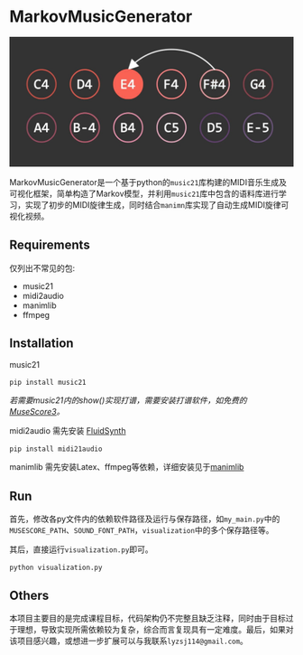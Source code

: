 # MarkovMusicGenerator

![](https://github.com/lyzsj114/MarkovMusicGenerator/blob/main/example_Moment.jpg)

MarkovMusicGenerator是一个基于python的`music21`库构建的MIDI音乐生成及可视化框架，简单构造了Markov模型，并利用`music21`库中包含的语料库进行学习，实现了初步的MIDI旋律生成，同时结合`manimn`库实现了自动生成MIDI旋律可视化视频。

## Requirements

仅列出不常见的包:

- music21
- midi2audio
- manimlib
- ffmpeg

## Installation

music21

```
pip install music21
```

*若需要music21内的show()实现打谱，需要安装打谱软件，如免费的[MuseScore3](https://musescore.org/en/3.0)。*

midi2audio 需先安装 [FluidSynth](https://github.com/FluidSynth/fluidsynth)

```
pip install midi21audio
```

manimlib 需先安装Latex、ffmpeg等依赖，详细安装见于[manimlib](https://github.com/3b1b/manim)

## Run

首先，修改各py文件内的依赖软件路径及运行与保存路径，如`my_main.py`中的`MUSESCORE_PATH`、`SOUND_FONT_PATH`，`visualization`中的多个保存路径等。

其后，直接运行`visualization.py`即可。

```
python visualization.py
```

## Others

本项目主要目的是完成课程目标，代码架构仍不完整且缺乏注释，同时由于目标过于理想，导致实现所需依赖较为复杂，综合而言复现具有一定难度。最后，如果对该项目感兴趣，或想进一步扩展可以与我联系`lyzsj114@gmail.com`。
